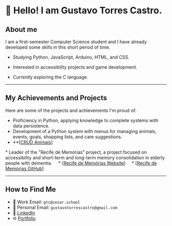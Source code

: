 # 👋 Hello! I am Gustavo Torres Castro.

## About me

I am a first-semester Computer Science student and I have already developed some skills in this short period of time.

* Studying Python, JavaScript, Arduino, HTML, and CSS.

* Interested in accessibility projects and game development.

* Currently exploring the C language.

---

## My Achievements and Projects

Here are some of the projects and achievements I'm proud of:

* Proficiency in Python, applying knowledge to complete systems with data persistence.
* Development of a Python system with menus for managing animals, events, goals, shopping lists, and care suggestions.
* **[[CRUD Animais](https://github.com/BrunoAU/CRUD_animais)]

    
* Leader of the "Recife de Memórias" project, a project focused on accessibility and short-term and long-term memory consolidation in elderly people with dementia.
    * [[Recife de Memórias Website](https://sites.google.com/cesar.school/g9-site/in%C3%ADcio)]
    * [[Recife de Memórias GitHub](https://github.com/LHFalcao/Recife_de_Memorias/blob/main)]
    
---

## How to Find Me

* 📧 Work Email: `gtc@cesar.school`
* 📧 Personal Email: `gustavotorrescastro@gmail.com`
* 💼 [LinkedIn](www.linkedin.com/in/gustavotorrescastro)
* 🌐 [Portfolio](https://tiny-croissant-84c217.netlify.app/)
